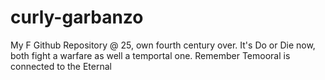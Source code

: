 # curly-garbanzo
My F Github Repository @ 25, own fourth century over. It's Do or Die now, both fight a warfare as well a temportal one. Remember Temooral is connected to the Eternal
